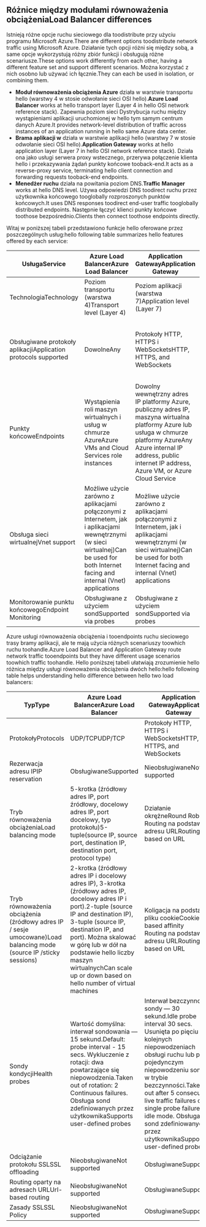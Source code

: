 ## <a name="load-balancer-differences"></a><span data-ttu-id="07a50-101">Różnice między modułami równoważenia obciążenia</span><span class="sxs-lookup"><span data-stu-id="07a50-101">Load Balancer differences</span></span>

<span data-ttu-id="07a50-102">Istnieją różne opcje ruchu sieciowego dla toodistribute przy użyciu programu Microsoft Azure.</span><span class="sxs-lookup"><span data-stu-id="07a50-102">There are different options toodistribute network traffic using Microsoft Azure.</span></span> <span data-ttu-id="07a50-103">Działanie tych opcji różni się między sobą, a same opcje wykorzystują różny zbiór funkcji i obsługują różne scenariusze.</span><span class="sxs-lookup"><span data-stu-id="07a50-103">These options work differently from each other, having a different feature set and support different scenarios.</span></span> <span data-ttu-id="07a50-104">Można korzystać z nich osobno lub używać ich łącznie.</span><span class="sxs-lookup"><span data-stu-id="07a50-104">They can each be used in isolation, or combining them.</span></span>

* <span data-ttu-id="07a50-105">**Moduł równoważenia obciążenia Azure** działa w warstwie transportu hello (warstwy 4 w stosie odwołanie sieci OSI hello).</span><span class="sxs-lookup"><span data-stu-id="07a50-105">**Azure Load Balancer** works at hello transport layer (Layer 4 in hello OSI network reference stack).</span></span> <span data-ttu-id="07a50-106">Zapewnia poziom sieci Dystrybucja ruchu między wystąpieniami aplikacji uruchomionej w hello tym samym centrum danych Azure.</span><span class="sxs-lookup"><span data-stu-id="07a50-106">It provides network-level distribution of traffic across instances of an application running in hello same Azure data center.</span></span>
* <span data-ttu-id="07a50-107">**Brama aplikacji w** działa w warstwie aplikacji hello (warstwy 7 w stosie odwołanie sieci OSI hello).</span><span class="sxs-lookup"><span data-stu-id="07a50-107">**Application Gateway** works at hello application layer (Layer 7 in hello OSI network reference stack).</span></span> <span data-ttu-id="07a50-108">Działa ona jako usługi serwera proxy wstecznego, przerywa połączenie klienta hello i przekazywania żądań punkty końcowe tooback-end.</span><span class="sxs-lookup"><span data-stu-id="07a50-108">It acts as a reverse-proxy service, terminating hello client connection and forwarding requests tooback-end endpoints.</span></span>
* <span data-ttu-id="07a50-109">**Menedżer ruchu** działa na powitania poziom DNS.</span><span class="sxs-lookup"><span data-stu-id="07a50-109">**Traffic Manager** works at hello DNS level.</span></span>  <span data-ttu-id="07a50-110">Używa odpowiedzi DNS toodirect ruchu przez użytkownika końcowego tooglobally rozproszonych punktów końcowych.</span><span class="sxs-lookup"><span data-stu-id="07a50-110">It uses DNS responses toodirect end-user traffic tooglobally distributed endpoints.</span></span> <span data-ttu-id="07a50-111">Następnie łączyć klienci punkty końcowe toothose bezpośrednio.</span><span class="sxs-lookup"><span data-stu-id="07a50-111">Clients then connect toothose endpoints directly.</span></span>

<span data-ttu-id="07a50-112">Witaj w poniższej tabeli przedstawiono funkcje hello oferowane przez poszczególnych usług:</span><span class="sxs-lookup"><span data-stu-id="07a50-112">hello following table summarizes hello features offered by each service:</span></span>

| <span data-ttu-id="07a50-113">Usługa</span><span class="sxs-lookup"><span data-stu-id="07a50-113">Service</span></span> | <span data-ttu-id="07a50-114">Azure Load Balancer</span><span class="sxs-lookup"><span data-stu-id="07a50-114">Azure Load Balancer</span></span> | <span data-ttu-id="07a50-115">Application Gateway</span><span class="sxs-lookup"><span data-stu-id="07a50-115">Application Gateway</span></span> | <span data-ttu-id="07a50-116">Traffic Manager</span><span class="sxs-lookup"><span data-stu-id="07a50-116">Traffic Manager</span></span> |
| --- | --- | --- | --- |
| <span data-ttu-id="07a50-117">Technologia</span><span class="sxs-lookup"><span data-stu-id="07a50-117">Technology</span></span> |<span data-ttu-id="07a50-118">Poziom transportu (warstwa 4)</span><span class="sxs-lookup"><span data-stu-id="07a50-118">Transport level (Layer 4)</span></span> |<span data-ttu-id="07a50-119">Poziom aplikacji (warstwa 7)</span><span class="sxs-lookup"><span data-stu-id="07a50-119">Application level (Layer 7)</span></span> |<span data-ttu-id="07a50-120">Poziom DNS</span><span class="sxs-lookup"><span data-stu-id="07a50-120">DNS level</span></span> |
| <span data-ttu-id="07a50-121">Obsługiwane protokoły aplikacji</span><span class="sxs-lookup"><span data-stu-id="07a50-121">Application protocols supported</span></span> |<span data-ttu-id="07a50-122">Dowolne</span><span class="sxs-lookup"><span data-stu-id="07a50-122">Any</span></span> |<span data-ttu-id="07a50-123">Protokoły HTTP, HTTPS i WebSockets</span><span class="sxs-lookup"><span data-stu-id="07a50-123">HTTP, HTTPS, and WebSockets</span></span> |<span data-ttu-id="07a50-124">Dowolne (do monitorowania punktu końcowego jest wymagany punkt końcowy HTTP)</span><span class="sxs-lookup"><span data-stu-id="07a50-124">Any (An HTTP endpoint is required for endpoint monitoring)</span></span> |
| <span data-ttu-id="07a50-125">Punkty końcowe</span><span class="sxs-lookup"><span data-stu-id="07a50-125">Endpoints</span></span> |<span data-ttu-id="07a50-126">Wystąpienia roli maszyn wirtualnych i usług w chmurze Azure</span><span class="sxs-lookup"><span data-stu-id="07a50-126">Azure VMs and Cloud Services role instances</span></span> |<span data-ttu-id="07a50-127">Dowolny wewnętrzny adres IP platformy Azure, publiczny adres IP, maszyna wirtualna platformy Azure lub usługa w chmurze platformy Azure</span><span class="sxs-lookup"><span data-stu-id="07a50-127">Any Azure internal IP address, public internet IP address, Azure VM, or Azure Cloud Service</span></span> |<span data-ttu-id="07a50-128">Azure Virtual Machines, Cloud Services, Azure Web Apps i zewnętrzne punkty końcowe</span><span class="sxs-lookup"><span data-stu-id="07a50-128">Azure VMs, Cloud Services, Azure Web Apps, and external endpoints</span></span> |
| <span data-ttu-id="07a50-129">Obsługa sieci wirtualnej</span><span class="sxs-lookup"><span data-stu-id="07a50-129">Vnet support</span></span> |<span data-ttu-id="07a50-130">Możliwe użycie zarówno z aplikacjami połączonymi z Internetem, jak i aplikacjami wewnętrznymi (w sieci wirtualnej)</span><span class="sxs-lookup"><span data-stu-id="07a50-130">Can be used for both Internet facing and internal (Vnet) applications</span></span> |<span data-ttu-id="07a50-131">Możliwe użycie zarówno z aplikacjami połączonymi z Internetem, jak i aplikacjami wewnętrznymi (w sieci wirtualnej)</span><span class="sxs-lookup"><span data-stu-id="07a50-131">Can be used for both Internet facing and internal (Vnet) applications</span></span> |<span data-ttu-id="07a50-132">Obsługuje tylko aplikacje łączące się z Internetem</span><span class="sxs-lookup"><span data-stu-id="07a50-132">Only supports Internet-facing applications</span></span> |
| <span data-ttu-id="07a50-133">Monitorowanie punktu końcowego</span><span class="sxs-lookup"><span data-stu-id="07a50-133">Endpoint Monitoring</span></span> |<span data-ttu-id="07a50-134">Obsługiwane z użyciem sond</span><span class="sxs-lookup"><span data-stu-id="07a50-134">Supported via probes</span></span> |<span data-ttu-id="07a50-135">Obsługiwane z użyciem sond</span><span class="sxs-lookup"><span data-stu-id="07a50-135">Supported via probes</span></span> |<span data-ttu-id="07a50-136">Obsługiwane z użyciem żądania GET protokołu HTTP/HTTPS</span><span class="sxs-lookup"><span data-stu-id="07a50-136">Supported via HTTP/HTTPS GET</span></span> |

<span data-ttu-id="07a50-137">Azure usługi równoważenia obciążenia i tooendpoints ruchu sieciowego trasy bramy aplikacji, ale te mają użycia różnych scenariuszy toowhich ruchu toohandle.</span><span class="sxs-lookup"><span data-stu-id="07a50-137">Azure Load Balancer and Application Gateway route network traffic tooendpoints but they have different usage scenarios toowhich traffic toohandle.</span></span> <span data-ttu-id="07a50-138">Hello poniższej tabeli ułatwiają zrozumienie hello różnica między usługi równoważenia obciążenia dwóch hello:</span><span class="sxs-lookup"><span data-stu-id="07a50-138">hello following table helps understanding hello difference between hello two load balancers:</span></span>

| <span data-ttu-id="07a50-139">Typ</span><span class="sxs-lookup"><span data-stu-id="07a50-139">Type</span></span> | <span data-ttu-id="07a50-140">Azure Load Balancer</span><span class="sxs-lookup"><span data-stu-id="07a50-140">Azure Load Balancer</span></span> | <span data-ttu-id="07a50-141">Application Gateway</span><span class="sxs-lookup"><span data-stu-id="07a50-141">Application Gateway</span></span> |
| --- | --- | --- |
| <span data-ttu-id="07a50-142">Protokoły</span><span class="sxs-lookup"><span data-stu-id="07a50-142">Protocols</span></span> |<span data-ttu-id="07a50-143">UDP/TCP</span><span class="sxs-lookup"><span data-stu-id="07a50-143">UDP/TCP</span></span> |<span data-ttu-id="07a50-144">Protokoły HTTP, HTTPS i WebSockets</span><span class="sxs-lookup"><span data-stu-id="07a50-144">HTTP, HTTPS, and WebSockets</span></span> |
| <span data-ttu-id="07a50-145">Rezerwacja adresu IP</span><span class="sxs-lookup"><span data-stu-id="07a50-145">IP reservation</span></span> |<span data-ttu-id="07a50-146">Obsługiwane</span><span class="sxs-lookup"><span data-stu-id="07a50-146">Supported</span></span> |<span data-ttu-id="07a50-147">Nieobsługiwane</span><span class="sxs-lookup"><span data-stu-id="07a50-147">Not supported</span></span> |
| <span data-ttu-id="07a50-148">Tryb równoważenia obciążenia</span><span class="sxs-lookup"><span data-stu-id="07a50-148">Load balancing mode</span></span> |<span data-ttu-id="07a50-149">5-krotka (źródłowy adres IP, port źródłowy, docelowy adres IP, port docelowy, typ protokołu)</span><span class="sxs-lookup"><span data-stu-id="07a50-149">5-tuple(source IP, source port, destination IP, destination port, protocol type)</span></span> |<span data-ttu-id="07a50-150">Działanie okrężne</span><span class="sxs-lookup"><span data-stu-id="07a50-150">Round Robin</span></span><br><span data-ttu-id="07a50-151">Routing na podstawie adresu URL</span><span class="sxs-lookup"><span data-stu-id="07a50-151">Routing based on URL</span></span> |
| <span data-ttu-id="07a50-152">Tryb równoważenia obciążenia (źródłowy adres IP / sesje umocowane)</span><span class="sxs-lookup"><span data-stu-id="07a50-152">Load balancing mode (source IP /sticky sessions)</span></span> |<span data-ttu-id="07a50-153">2-krotka (źródłowy adres IP i docelowy adres IP), 3-krotka (źródłowy adres IP, docelowy adres IP i port).</span><span class="sxs-lookup"><span data-stu-id="07a50-153">2-tuple (source IP and destination IP), 3-tuple (source IP, destination IP, and port).</span></span> <span data-ttu-id="07a50-154">Można skalować w górę lub w dół na podstawie hello liczby maszyn wirtualnych</span><span class="sxs-lookup"><span data-stu-id="07a50-154">Can scale up or down based on hello number of virtual machines</span></span> |<span data-ttu-id="07a50-155">Koligacja na podstawie pliku cookie</span><span class="sxs-lookup"><span data-stu-id="07a50-155">Cookie-based affinity</span></span><br><span data-ttu-id="07a50-156">Routing na podstawie adresu URL</span><span class="sxs-lookup"><span data-stu-id="07a50-156">Routing based on URL</span></span> |
| <span data-ttu-id="07a50-157">Sondy kondycji</span><span class="sxs-lookup"><span data-stu-id="07a50-157">Health probes</span></span> |<span data-ttu-id="07a50-158">Wartość domyślna: interwał sondowania — 15 sekund.</span><span class="sxs-lookup"><span data-stu-id="07a50-158">Default: probe interval - 15 secs.</span></span> <span data-ttu-id="07a50-159">Wykluczenie z rotacji: dwa powtarzające się niepowodzenia.</span><span class="sxs-lookup"><span data-stu-id="07a50-159">Taken out of rotation: 2 Continuous failures.</span></span> <span data-ttu-id="07a50-160">Obsługa sond zdefiniowanych przez użytkownika</span><span class="sxs-lookup"><span data-stu-id="07a50-160">Supports user-defined probes</span></span> |<span data-ttu-id="07a50-161">Interwał bezczynności sondy — 30 sekund.</span><span class="sxs-lookup"><span data-stu-id="07a50-161">Idle probe interval 30 secs.</span></span> <span data-ttu-id="07a50-162">Usunięta po pięciu kolejnych niepowodzeniach obsługi ruchu lub po pojedynczym niepowodzeniu sondy w trybie bezczynności.</span><span class="sxs-lookup"><span data-stu-id="07a50-162">Taken out after 5 consecutive live traffic failures or a single probe failure in idle mode.</span></span> <span data-ttu-id="07a50-163">Obsługa sond zdefiniowanych przez użytkownika</span><span class="sxs-lookup"><span data-stu-id="07a50-163">Supports user-defined probes</span></span> |
| <span data-ttu-id="07a50-164">Odciążanie protokołu SSL</span><span class="sxs-lookup"><span data-stu-id="07a50-164">SSL offloading</span></span> |<span data-ttu-id="07a50-165">Nieobsługiwane</span><span class="sxs-lookup"><span data-stu-id="07a50-165">Not supported</span></span> |<span data-ttu-id="07a50-166">Obsługiwane</span><span class="sxs-lookup"><span data-stu-id="07a50-166">Supported</span></span> |
| <span data-ttu-id="07a50-167">Routing oparty na adresach URL</span><span class="sxs-lookup"><span data-stu-id="07a50-167">Url-based routing</span></span> | <span data-ttu-id="07a50-168">Nieobsługiwane</span><span class="sxs-lookup"><span data-stu-id="07a50-168">Not supported</span></span> | <span data-ttu-id="07a50-169">Obsługiwane</span><span class="sxs-lookup"><span data-stu-id="07a50-169">Supported</span></span>|
| <span data-ttu-id="07a50-170">Zasady SSL</span><span class="sxs-lookup"><span data-stu-id="07a50-170">SSL Policy</span></span> | <span data-ttu-id="07a50-171">Nieobsługiwane</span><span class="sxs-lookup"><span data-stu-id="07a50-171">Not supported</span></span> | <span data-ttu-id="07a50-172">Obsługiwane</span><span class="sxs-lookup"><span data-stu-id="07a50-172">Supported</span></span>|
